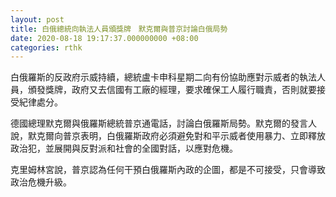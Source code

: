 ```yaml
---
layout: post
title: 白俄總統向執法人員頒獎牌　默克爾與普京討論白俄局勢
date: 2020-08-18 19:17:37.000000000 +08:00
categories: rthk
---
```


白俄羅斯的反政府示威持續，總統盧卡申科星期二向有份協助應對示威者的執法人員，頒發獎牌，政府又去信國有工廠的經理，要求確保工人履行職責，否則就要接受紀律處分。

德國總理默克爾與俄羅斯總統普京通電話，討論白俄羅斯局勢。默克爾的發言人說，默克爾向普京表明，白俄羅斯政府必須避免對和平示威者使用暴力、立即釋放政治犯，並展開與反對派和社會的全國對話，以應對危機。

克里姆林宮說，普京認為任何干預白俄羅斯內政的企圖，都是不可接受，只會導致政治危機升級。
